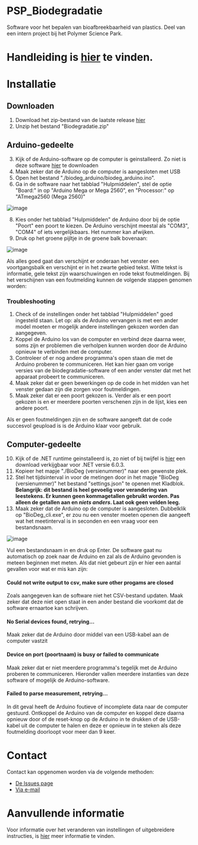 # PSP_Biodegradatie
Software voor het bepalen van bioafbreekbaarheid van plastics. Deel van een intern project bij het Polymer Science Park.

# Handleiding is [hier](https://github.com/SeriousWeasle/PSP_Biodegradatie/wiki) te vinden.

# Installatie

## Downloaden
1. Download het zip-bestand van de laatste release [hier](https://github.com/SeriousWeasle/PSP_Biodegradatie/releases/)
2. Unzip het bestand "Biodegradatie.zip"

## Arduino-gedeelte
3. Kijk of de Arduino-software op de computer is geinstalleerd. Zo niet is deze software [hier](https://www.arduino.cc/en/software) te downloaden
4. Maak zeker dat de Arduino op de computer is aangesloten met USB
5. Open het bestand "./biodeg_arduino/biodeg_arduino.ino".
6. Ga in de software naar het tabblad "Hulpmiddelen", stel de optie "Board:" in op "Arduino Mega or Mega 2560", en "Processor:" op "ATmega2560 (Mega 2560)"

![image](https://user-images.githubusercontent.com/30732669/165261707-d8079957-b606-4ac6-8224-a90062fef998.png)

8. Kies onder het tabblad "Hulpmiddelen" de Arduino door bij de optie "Poort" een poort te kiezen. De Arduino verschijnt meestal als "COM3", "COM4" of iets vergelijkbaars. Het nummer kan afwijken.
9. Druk op het groene pijltje in de groene balk bovenaan:

![image](https://user-images.githubusercontent.com/30732669/165262834-18acb7aa-bf4c-4255-8314-00cd8ae2f15b.png)

Als alles goed gaat dan verschijnt er onderaan het venster een voortgangsbalk en verschijnt er in het zwarte gebied tekst. Witte tekst is informatie, gele tekst zijn waarschuwingen en rode tekst foutmeldingen. Bij het verschijnen van een foutmelding kunnen de volgende stappen genomen worden:

### Troubleshooting
1. Check of de instellingen onder het tabblad "Hulpmiddelen" goed ingesteld staan. Let op: als de Arduino vervangen is met een ander model moeten er mogelijk andere instellingen gekozen worden dan aangegeven.
2. Koppel de Arduino los van de computer en verbind deze daarna weer, soms zijn er problemen die verholpen kunnen worden door de Arduino opnieuw te verbinden met de computer.
3. Controleer of er nog andere programma's open staan die met de Arduino proberen te communiceren. Het kan hier gaan om vorige versies van de biodegradatie-software of een ander venster dat met het apparaat probeert te communiceren.
4. Maak zeker dat er geen bewerkingen op de code in het midden van het venster gedaan zijn die zorgen voor foutmeldingen.
5. Maak zeker dat er een poort gekozen is. Verder als er een poort gekozen is en er meerdere poorten verschenen zijn in de lijst, kies een andere poort.


Als er geen foutmeldingen zijn en de software aangeeft dat de code succesvol geupload is is de Arduino klaar voor gebruik.

## Computer-gedeelte
10. Kijk of de .NET runtime geinstalleerd is, zo niet of bij twijfel is [hier](https://dotnet.microsoft.com/en-us/download/dotnet/thank-you/runtime-6.0.3-windows-x64-installer) een download verkijgbaar voor .NET versie 6.0.3.
11. Kopieer het mapje "./BioDeg (versienummer)" naar een gewenste plek.
12. Stel het tijdsinterval in voor de metingen door in het mapje "BioDeg (versienummer)" het bestand "settings.json" te openen met Kladblok. **Belangrijk: dit bestand is heel gevoelig voor verandering van leestekens. Er kunnen geen kommagetallen gebruikt worden. Pas alleen de getallen aan en *niets anders*. Laat ook geen velden leeg.**
13. Maak zeker dat de Arduino op de computer is aangesloten. Dubbelklik op "BioDeg_cli.exe", er zou nu een venster moeten openen die aangeeft wat het meetinterval is in seconden en een vraag voor een bestandsnaam.

![image](https://user-images.githubusercontent.com/30732669/165267788-55aaffd0-ced6-40fe-85ae-e50f47e9d978.png)

Vul een bestandsnaam in en druk op Enter. De software gaat nu automatisch op zoek naar de Arduino en zal als de Arduino gevonden is meteen beginnen met meten. Als dat niet gebeurt zijn er hier een aantal gevallen voor wat er mis kan zijn:

#### Could not write output to csv, make sure other progams are closed
Zoals aangegeven kan de software niet het CSV-bestand updaten. Maak zeker dat deze niet open staat in een ander bestand die voorkomt dat de software ernaartoe kan schrijven.

#### No Serial devices found, retrying...
Maak zeker dat de Arduino door middel van een USB-kabel aan de computer vastzit

#### Device on port (poortnaam) is busy or failed to communicate
Maak zeker dat er niet meerdere programma's tegelijk met de Arduino proberen te communiceren. Hieronder vallen meerdere instanties van deze software of mogelijk de Arduino-software.

#### Failed to parse measurement, retrying...
In dit geval heeft de Arduino foutieve of incomplete data naar de computer gestuurd. Ontkoppel de Arduino van de computer en koppel deze daarna opnieuw door of de reset-knop op de Arduino in te drukken of de USB-kabel uit de computer te halen en deze er opnieuw in te steken als deze foutmelding doorloopt voor meer dan 9 keer.

# Contact
Contact kan opgenomen worden via de volgende methoden:
* [De Issues page](https://github.com/SeriousWeasle/PSP_Biodegradatie/issues)
* [Via e-mail](mailto:seriousweasle@gmail.com)

# Aanvullende informatie
Voor informatie over het veranderen van instellingen of uitgebreidere instructies, is [hier](https://github.com/SeriousWeasle/PSP_Biodegradatie/wiki) meer informatie te vinden.
